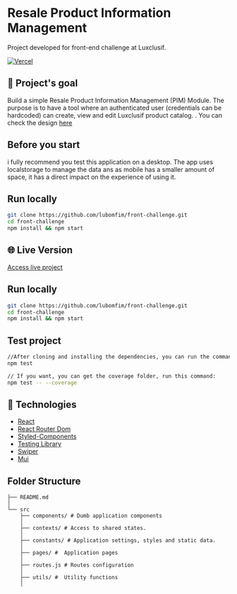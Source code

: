 # Resale Product Information Management

Project developed for front-end challenge at Luxclusif.

[![Vercel](https://vercelbadge.vercel.app/api/lubomfim/front-challenge)](https://luxclusif.vercel.app/)

## 🎯 Project's goal

Build a simple Resale Product Information Management (PIM) Module. The purpose is to have a tool where an authenticated user (credentials can be hardcoded) can create, view and edit Luxclusif product catalog.
. You can check the design [here](https://xd.adobe.com/view/61dbec2c-0235-4a87-9fbb-87db24ebb0b2-3488/?fullscreen)

## Before you start

i fully recommend you test this application on a desktop. The app uses localstorage to manage the data ans as mobile has a smaller amount of space, it has a direct impact on the experience of using it.

## Run locally

```sh
git clone https://github.com/lubomfim/front-challenge.git
cd front-challenge
npm install && npm start
```
## 🌐 Live Version

[Access live project](https://luxclusif.vercel.app/)

## Run locally

```sh
git clone https://github.com/lubomfim/front-challenge.git
cd front-challenge
npm install && npm start
```

## Test project

```sh
//After cloning and installing the dependencies, you can run the command:
npm test

// If you want, you can get the coverage folder, run this command:
npm test -- --coverage
```
## 🚀 Technologies

- [React](https://pt-br.reactjs.org/)
- [React Router Dom](https://reactrouter.com/web/guides/quick-start)
- [Styled-Components](https://styled-components.com/)
- [Testing Library](https://testing-library.com/)
- [Swiper](https://swiperjs.com/)
- [Mui](https://mui.com/pt/)

## Folder Structure

```
├── README.md
│
└── src
    ├── components/ # Dumb application components
    │
    ├── contexts/ # Access to shared states.
    │
    ├── constants/ # Application settings, styles and static data.
    │
    ├── pages/ #  Application pages
    │
    ├── routes.js # Routes configuration
    │
    ├── utils/ #  Utility functions
    │
```
